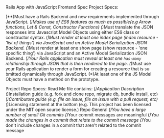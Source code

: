 Rails App with JavaScript Frontend Spec
Project Specs:

(**)Must have a Rails Backend and new requirements implemented through JavaScript.
(*)Makes use of ES6 features as much as possible(e.g Arrow functions, Let & Const, Constructor Functions)
(*)Must translate the JSON responses into Javascript Model Objects using either ES6 class or constructor syntax.
(*)Must render at least one index page (index resource - 'list of things') via JavaScript and an Active Model Serialization JSON Backend.
(*)Must render at least one show page (show resource - 'one specific thing') via JavaScript and an Active Model Serialization JSON Backend.
(*)Your Rails application must reveal at least one `has-many` relationship through JSON that is then rendered to the page.
(*)Must use your Rails application to render a form for creating a resource that is su
  bmitted dynamically through JavaScript.
(*)At least one of the JS Model Objects must have a method on the prototype.

Project Repo Specs:
Read Me file contains:
(*)Application Description
(*)Installation guide (e.g. fork and clone repo, migrate db, bundle install, etc)
(*)Contributors guide (e.g. file an issue, file an issue with a pull request, etc)
(*)Licensing statement at the bottom (e.g. This project has been licensed under the MIT open source license.)
Repo General
(*)You have a large number of small Git commits
(*)Your commit messages are meaningful
(*)You made the changes in a commit that relate to the commit message
(*)You don't include changes in a commit that aren't related to the commit message
